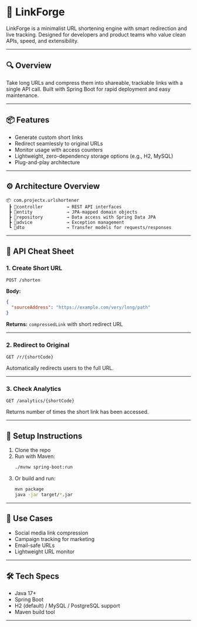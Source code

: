 # 🚀 LinkForge

LinkForge is a minimalist URL shortening engine with smart redirection and live tracking. Designed for developers and product teams who value clean APIs, speed, and extensibility.

---

## 🔍 Overview

Take long URLs and compress them into shareable, trackable links with a single API call. Built with Spring Boot for rapid deployment and easy maintenance.

---

## 📦 Features

- Generate custom short links
- Redirect seamlessly to original URLs
- Monitor usage with access counters
- Lightweight, zero-dependency storage options (e.g., H2, MySQL)
- Plug-and-play architecture

---

## ⚙️ Architecture Overview

```
📦 com.projectx.urlshortener
 ┣ 📂controller         → REST API interfaces
 ┣ 📂entity             → JPA-mapped domain objects
 ┣ 📂repository         → Data access with Spring Data JPA
 ┣ 📂advice             → Exception management
 ┗ 📂dto                → Transfer models for requests/responses
```

---

## 🧪 API Cheat Sheet

### 1. Create Short URL
```
POST /shorten
```
**Body:**
```json
{
  "sourceAddress": "https://example.com/very/long/path"
}
```
**Returns:** `compressedLink` with short redirect URL

---

### 2. Redirect to Original
```
GET /r/{shortCode}
```
Automatically redirects users to the full URL.

---

### 3. Check Analytics
```
GET /analytics/{shortCode}
```
Returns number of times the short link has been accessed.

---

## 🔧 Setup Instructions

1. Clone the repo
2. Run with Maven:
   ```bash
   ./mvnw spring-boot:run
   ```
3. Or build and run:
   ```bash
   mvn package
   java -jar target/*.jar
   ```

---

## 🎯 Use Cases

- Social media link compression
- Campaign tracking for marketing
- Email-safe URLs
- Lightweight URL monitor

---

## 🛠️ Tech Specs

- Java 17+
- Spring Boot
- H2 (default) / MySQL / PostgreSQL support
- Maven build tool

---
